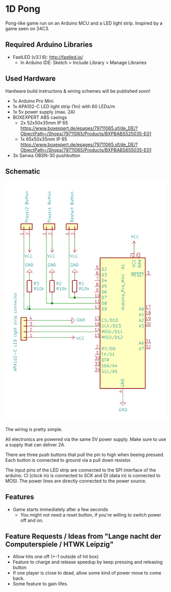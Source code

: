 # 1D Pong

Pong-like game run on an Arduino MCU and a LED light strip. Inspired by a game seen on 34C3.

## Required Arduino Libraries

* FastLED (v3.1.6): http://fastled.io/
  - In Arduino IDE: Sketch > Include Library > Manage Libraries

## Used Hardware

Hardware build instructons & wiring schemes will be published soon!

* 1x Arduino Pro Mini
* 1x APA102-C LED light strip (1m) with 60 LEDs/m
* 1x 5v power supply (max. 2A)
* BOXEXPERT ABS casings
  - 2x 52x50x35mm IP 65 https://www.boxexpert.de/epages/79711065.sf/de_DE/?ObjectPath=/Shops/79711065/Products/BXPBABS525035-E01
  - 1x 65x50x35mm IP 65 https://www.boxexpert.de/epages/79711065.sf/de_DE/?ObjectPath=/Shops/79711065/Products/BXPBABS655035-E01
* 3x Sanwa OBSN-30 pushbutton 

## Schematic

![Schematic](/schematic/schematic.png?raw=true "Schematic")

The wiring is pretty simple.

All electronics are powered via the same 5V power supply.
Make sure to use a supply that can deliver 2A.

There are three push buttons that pull the pin to high when beeing pressed.
Each button is connected to ground via a pull down resistor.

The input pins of the LED strip are connected to the SPI interface of the arduino.
CI (clock in) is connected to SCK and DI (data in) is connected to MOSI.
The power lines are directly connected to the power source.

## Features
* Game starts immediately after a few seconds
  - You might not need a reset button, if you're willing to switch power off and on.

## Feature Requests / Ideas from "Lange nacht der Computerspiele / HTWK Leipzig"

* Allow hits one off (+-1 outside of hit box)
* Feature to charge and release speedup by keep pressing and releasing button
* If one player is close to dead, allow some kind of power move to come back.
* Some feature to gain lifes.